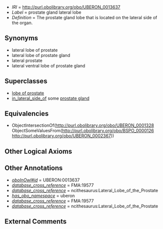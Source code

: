  * *IRI* = http://purl.obolibrary.org/obo/UBERON_0013637
 * *Label* = prostate gland lateral lobe
 * *Definition* = The prostate gland lobe that is located on the lateral side of the organ.

## Synonyms

 * lateral lobe of prostate
 * lateral lobe of prostate gland
 * lateral prostate
 * lateral ventral lobe of prostate gland

## Superclasses

 * [lobe of prostate](../../UBERON/28/UBERON_0001328.md)
 * [in_lateral_side_of](../../BSPO/26/BSPO_0000126.md) some [prostate gland](../../UBERON/67/UBERON_0002367.md)

## Equivalencies

 * ObjectIntersectionOf(<http://purl.obolibrary.org/obo/UBERON_0001328> ObjectSomeValuesFrom(<http://purl.obolibrary.org/obo/BSPO_0000126> <http://purl.obolibrary.org/obo/UBERON_0002367>))

## Other Logical Axioms


## Other Annotations

 * *[oboInOwl#id](../../id/oboInOwl#id.md)* = UBERON:0013637
 * *[database_cross_reference](../../ef/oboInOwl#hasDbXref.md)* = FMA:19577
 * *[database_cross_reference](../../ef/oboInOwl#hasDbXref.md)* = ncithesaurus:Lateral_Lobe_of_the_Prostate
 * *[has_obo_namespace](../../ce/oboInOwl#hasOBONamespace.md)* = uberon
 * *[database_cross_reference](../../ef/oboInOwl#hasDbXref.md)* = FMA:19577
 * *[database_cross_reference](../../ef/oboInOwl#hasDbXref.md)* = ncithesaurus:Lateral_Lobe_of_the_Prostate

## External Comments

